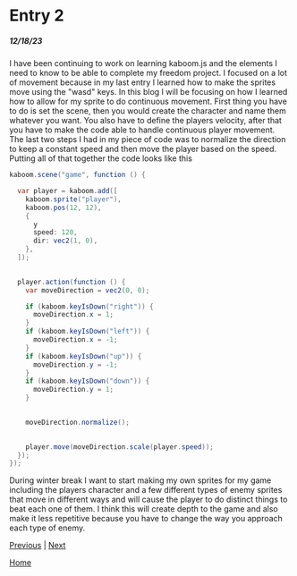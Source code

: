 # Entry 2
##### 12/18/23

I have been continuing to work on learning kaboom.js and the elements I need to know to be able to complete my freedom project. I focused on a lot of movement because in my last entry I learned how to make the sprites move using the "wasd" keys. In this blog I will be focusing on how I learned how to allow for my sprite to do continuous movement. First thing you have to do is set the scene, then you would create the character and name them whatever you want. You also have to define the players velocity, after that you have to make the code able to handle continuous player movement. The last two steps I had in my piece of code was to normalize the direction to keep a constant speed and then move the player based on the speed. Putting all of that together the code looks like this 
```java
kaboom.scene("game", function () {

  var player = kaboom.add([
    kaboom.sprite("player"),
    kaboom.pos(12, 12),
    {
      y
      speed: 120,
      dir: vec2(1, 0), 
    },
  ]);

 
  player.action(function () {
    var moveDirection = vec2(0, 0);

    if (kaboom.keyIsDown("right")) {
      moveDirection.x = 1;
    }
    if (kaboom.keyIsDown("left")) {
      moveDirection.x = -1;
    }
    if (kaboom.keyIsDown("up")) {
      moveDirection.y = -1;
    }
    if (kaboom.keyIsDown("down")) {
      moveDirection.y = 1;
    }

    
    moveDirection.normalize();

    
    player.move(moveDirection.scale(player.speed));
  });
});
```

During winter break I want to start making my own sprites for my game including the players character and a few different types of enemy sprites that move in different ways and will cause the player to do distinct things to beat each one of them. I think this will create depth to the game and also make it less repetitive because you have to change the way you approach each type of enemy.

[Previous](entry01.md) | [Next](entry03.md)

[Home](../README.md)
